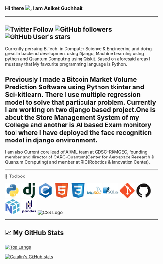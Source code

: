 ### Hi there <img src="https://raw.githubusercontent.com/MartinHeinz/MartinHeinz/master/wave.gif" width="30px">, I am Aniket Guchhait
---
## <img alt="Twitter Follow" src="https://img.shields.io/twitter/follow/CseAniket?style=social"> <img alt="GitHub followers" src="https://img.shields.io/github/followers/aniketrox?style=social">  <img alt="GitHub User's stars" src="https://img.shields.io/github/stars/aniketrox?style=social">


Currently persuing B.Tech. in Computer Science & Engineering and doing great in backend development using Django, Machine Learning using python and Quantum Computing using Qiskit.
Based on aforesaid areas I must say that My favourite programming language is Python.

Previously I made a Bitcoin Market Volume Prediction Software using Python tkinter and Sci-kitlearn. There I use multiple regression model to solve that particular problem.
Currently I am working on two django based project.One is about the Store Management System of my College and another is AI based Exam monitory tool where I have deployed the face recognition model in django environment.
--
I am also Current core lead of AI/ML team at GDSC-RKMGEC, founding member and director of CARQ-Quantum(Center for Aerospace Research & Quantum Computing) and member at RIC(Robotics & Innovation Center).

---

🧰 Toolbox

<img src="https://github.com/devicons/devicon/blob/master/icons/python/python-original.svg" alt="JavaScript Logo" width="50" height="50"/> <img src="https://github.com/devicons/devicon/blob/master/icons/django/django-plain.svg" alt="CSS Logo" width="50" height="50"/>
<img src="https://github.com/devicons/devicon/blob/master/icons/c/c-original.svg" alt="CSS Logo" width="50" height="50"/>
<img src="https://github.com/devicons/devicon/blob/master/icons/html5/html5-original.svg" alt="CSS Logo" width="50" height="50"/>
<img src="https://github.com/devicons/devicon/blob/master/icons/css3/css3-original.svg" alt="CSS Logo" width="50" height="50"/>
<img src="https://github.com/devicons/devicon/blob/master/icons/mysql/mysql-original-wordmark.svg" alt="CSS Logo" width="50" height="50"/>
<img src="https://github.com/devicons/devicon/blob/master/icons/sqlite/sqlite-original-wordmark.svg" alt="CSS Logo" width="50" height="50"/>
<img src="https://github.com/devicons/devicon/blob/master/icons/git/git-original.svg" alt="CSS Logo" width="50" height="50"/>
<img src="https://github.com/devicons/devicon/blob/master/icons/github/github-original.svg" alt="CSS Logo" width="50" height="50"/>
<img src="https://github.com/devicons/devicon/blob/master/icons/numpy/numpy-original.svg" alt="CSS Logo" width="50" height="50"/>
<img src="https://github.com/devicons/devicon/blob/master/icons/pandas/pandas-original-wordmark.svg" alt="CSS Logo" width="50" height="50"/>
<img src="https://upload.wikimedia.org/wikipedia/commons/0/05/Scikit_learn_logo_small.svg" alt="CSS Logo" width="50" height="50"/>


---

## &#x1f4c8; My GitHub Stats

[![Top Langs](https://github-readme-stats.vercel.app/api/top-langs/?username=aniketrox&hide=java,html,css&theme=radical)](https://github.com/anuraghazra/github-readme-stats)

[![Catalin's GitHub stats](https://github-readme-stats.vercel.app/api?username=aniketrox&theme=radical)](https://github.com/anuraghazra/github-readme-stats)
